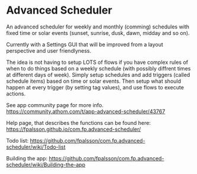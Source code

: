 # Advanced Scheduler
An advanced scheduler for weekly and monthly (comming) schedules with fixed time or solar events (sunset, sunrise, dusk, dawn, midday and so on).

Currently with a Settings GUI that will be improved from a layout perspective and user friendlyness. 

The idea is not having to setup LOTS of flows if you have complex rules of when to do things based on a weekly schedule (with possibly diffrent times at different days of week). Simply setup schedules and add triggers (called schedule items) based on time or solar events. Then setup what should happen at every trigger (by setting tag values), and use flows to execute actions. 

See app community page for more info. https://community.athom.com/t/app-advanced-scheduler/43767


Help page, that describes the functions can be found here: https://fpalsson.github.io/com.fp.advanced-scheduler/


Todo list: https://github.com/fpalsson/com.fp.advanced-scheduler/wiki/Todo-list


Building the app: https://github.com/fpalsson/com.fp.advanced-scheduler/wiki/Building-the-app

